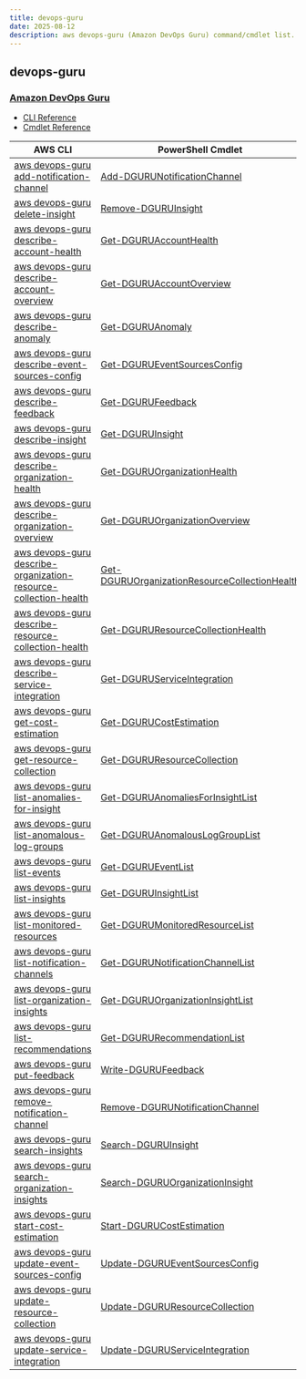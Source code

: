 ```yaml
---
title: devops-guru
date: 2025-08-12
description: aws devops-guru (Amazon DevOps Guru) command/cmdlet list.
---
```


## devops-guru

### [Amazon DevOps Guru](https://aws.amazon.com/devops-guru/)

* [CLI Reference](https://awscli.amazonaws.com/v2/documentation/api/latest/reference/devops-guru/index.html)
* [Cmdlet Reference](https://docs.aws.amazon.com/powershell/latest/reference/items/DevOpsGuru_cmdlets.html)

|AWS CLI|PowerShell Cmdlet|
|----|----|
|[aws devops-guru add-notification-channel](https://awscli.amazonaws.com/v2/documentation/api/latest/reference/devops-guru/add-notification-channel.html)|[Add-DGURUNotificationChannel](https://docs.aws.amazon.com/powershell/latest/reference/items/Add-DGURUNotificationChannel.html)|
|[aws devops-guru delete-insight](https://awscli.amazonaws.com/v2/documentation/api/latest/reference/devops-guru/delete-insight.html)|[Remove-DGURUInsight](https://docs.aws.amazon.com/powershell/latest/reference/items/Remove-DGURUInsight.html)|
|[aws devops-guru describe-account-health](https://awscli.amazonaws.com/v2/documentation/api/latest/reference/devops-guru/describe-account-health.html)|[Get-DGURUAccountHealth](https://docs.aws.amazon.com/powershell/latest/reference/items/Get-DGURUAccountHealth.html)|
|[aws devops-guru describe-account-overview](https://awscli.amazonaws.com/v2/documentation/api/latest/reference/devops-guru/describe-account-overview.html)|[Get-DGURUAccountOverview](https://docs.aws.amazon.com/powershell/latest/reference/items/Get-DGURUAccountOverview.html)|
|[aws devops-guru describe-anomaly](https://awscli.amazonaws.com/v2/documentation/api/latest/reference/devops-guru/describe-anomaly.html)|[Get-DGURUAnomaly](https://docs.aws.amazon.com/powershell/latest/reference/items/Get-DGURUAnomaly.html)|
|[aws devops-guru describe-event-sources-config](https://awscli.amazonaws.com/v2/documentation/api/latest/reference/devops-guru/describe-event-sources-config.html)|[Get-DGURUEventSourcesConfig](https://docs.aws.amazon.com/powershell/latest/reference/items/Get-DGURUEventSourcesConfig.html)|
|[aws devops-guru describe-feedback](https://awscli.amazonaws.com/v2/documentation/api/latest/reference/devops-guru/describe-feedback.html)|[Get-DGURUFeedback](https://docs.aws.amazon.com/powershell/latest/reference/items/Get-DGURUFeedback.html)|
|[aws devops-guru describe-insight](https://awscli.amazonaws.com/v2/documentation/api/latest/reference/devops-guru/describe-insight.html)|[Get-DGURUInsight](https://docs.aws.amazon.com/powershell/latest/reference/items/Get-DGURUInsight.html)|
|[aws devops-guru describe-organization-health](https://awscli.amazonaws.com/v2/documentation/api/latest/reference/devops-guru/describe-organization-health.html)|[Get-DGURUOrganizationHealth](https://docs.aws.amazon.com/powershell/latest/reference/items/Get-DGURUOrganizationHealth.html)|
|[aws devops-guru describe-organization-overview](https://awscli.amazonaws.com/v2/documentation/api/latest/reference/devops-guru/describe-organization-overview.html)|[Get-DGURUOrganizationOverview](https://docs.aws.amazon.com/powershell/latest/reference/items/Get-DGURUOrganizationOverview.html)|
|[aws devops-guru describe-organization-resource-collection-health](https://awscli.amazonaws.com/v2/documentation/api/latest/reference/devops-guru/describe-organization-resource-collection-health.html)|[Get-DGURUOrganizationResourceCollectionHealth](https://docs.aws.amazon.com/powershell/latest/reference/items/Get-DGURUOrganizationResourceCollectionHealth.html)|
|[aws devops-guru describe-resource-collection-health](https://awscli.amazonaws.com/v2/documentation/api/latest/reference/devops-guru/describe-resource-collection-health.html)|[Get-DGURUResourceCollectionHealth](https://docs.aws.amazon.com/powershell/latest/reference/items/Get-DGURUResourceCollectionHealth.html)|
|[aws devops-guru describe-service-integration](https://awscli.amazonaws.com/v2/documentation/api/latest/reference/devops-guru/describe-service-integration.html)|[Get-DGURUServiceIntegration](https://docs.aws.amazon.com/powershell/latest/reference/items/Get-DGURUServiceIntegration.html)|
|[aws devops-guru get-cost-estimation](https://awscli.amazonaws.com/v2/documentation/api/latest/reference/devops-guru/get-cost-estimation.html)|[Get-DGURUCostEstimation](https://docs.aws.amazon.com/powershell/latest/reference/items/Get-DGURUCostEstimation.html)|
|[aws devops-guru get-resource-collection](https://awscli.amazonaws.com/v2/documentation/api/latest/reference/devops-guru/get-resource-collection.html)|[Get-DGURUResourceCollection](https://docs.aws.amazon.com/powershell/latest/reference/items/Get-DGURUResourceCollection.html)|
|[aws devops-guru list-anomalies-for-insight](https://awscli.amazonaws.com/v2/documentation/api/latest/reference/devops-guru/list-anomalies-for-insight.html)|[Get-DGURUAnomaliesForInsightList](https://docs.aws.amazon.com/powershell/latest/reference/items/Get-DGURUAnomaliesForInsightList.html)|
|[aws devops-guru list-anomalous-log-groups](https://awscli.amazonaws.com/v2/documentation/api/latest/reference/devops-guru/list-anomalous-log-groups.html)|[Get-DGURUAnomalousLogGroupList](https://docs.aws.amazon.com/powershell/latest/reference/items/Get-DGURUAnomalousLogGroupList.html)|
|[aws devops-guru list-events](https://awscli.amazonaws.com/v2/documentation/api/latest/reference/devops-guru/list-events.html)|[Get-DGURUEventList](https://docs.aws.amazon.com/powershell/latest/reference/items/Get-DGURUEventList.html)|
|[aws devops-guru list-insights](https://awscli.amazonaws.com/v2/documentation/api/latest/reference/devops-guru/list-insights.html)|[Get-DGURUInsightList](https://docs.aws.amazon.com/powershell/latest/reference/items/Get-DGURUInsightList.html)|
|[aws devops-guru list-monitored-resources](https://awscli.amazonaws.com/v2/documentation/api/latest/reference/devops-guru/list-monitored-resources.html)|[Get-DGURUMonitoredResourceList](https://docs.aws.amazon.com/powershell/latest/reference/items/Get-DGURUMonitoredResourceList.html)|
|[aws devops-guru list-notification-channels](https://awscli.amazonaws.com/v2/documentation/api/latest/reference/devops-guru/list-notification-channels.html)|[Get-DGURUNotificationChannelList](https://docs.aws.amazon.com/powershell/latest/reference/items/Get-DGURUNotificationChannelList.html)|
|[aws devops-guru list-organization-insights](https://awscli.amazonaws.com/v2/documentation/api/latest/reference/devops-guru/list-organization-insights.html)|[Get-DGURUOrganizationInsightList](https://docs.aws.amazon.com/powershell/latest/reference/items/Get-DGURUOrganizationInsightList.html)|
|[aws devops-guru list-recommendations](https://awscli.amazonaws.com/v2/documentation/api/latest/reference/devops-guru/list-recommendations.html)|[Get-DGURURecommendationList](https://docs.aws.amazon.com/powershell/latest/reference/items/Get-DGURURecommendationList.html)|
|[aws devops-guru put-feedback](https://awscli.amazonaws.com/v2/documentation/api/latest/reference/devops-guru/put-feedback.html)|[Write-DGURUFeedback](https://docs.aws.amazon.com/powershell/latest/reference/items/Write-DGURUFeedback.html)|
|[aws devops-guru remove-notification-channel](https://awscli.amazonaws.com/v2/documentation/api/latest/reference/devops-guru/remove-notification-channel.html)|[Remove-DGURUNotificationChannel](https://docs.aws.amazon.com/powershell/latest/reference/items/Remove-DGURUNotificationChannel.html)|
|[aws devops-guru search-insights](https://awscli.amazonaws.com/v2/documentation/api/latest/reference/devops-guru/search-insights.html)|[Search-DGURUInsight](https://docs.aws.amazon.com/powershell/latest/reference/items/Search-DGURUInsight.html)|
|[aws devops-guru search-organization-insights](https://awscli.amazonaws.com/v2/documentation/api/latest/reference/devops-guru/search-organization-insights.html)|[Search-DGURUOrganizationInsight](https://docs.aws.amazon.com/powershell/latest/reference/items/Search-DGURUOrganizationInsight.html)|
|[aws devops-guru start-cost-estimation](https://awscli.amazonaws.com/v2/documentation/api/latest/reference/devops-guru/start-cost-estimation.html)|[Start-DGURUCostEstimation](https://docs.aws.amazon.com/powershell/latest/reference/items/Start-DGURUCostEstimation.html)|
|[aws devops-guru update-event-sources-config](https://awscli.amazonaws.com/v2/documentation/api/latest/reference/devops-guru/update-event-sources-config.html)|[Update-DGURUEventSourcesConfig](https://docs.aws.amazon.com/powershell/latest/reference/items/Update-DGURUEventSourcesConfig.html)|
|[aws devops-guru update-resource-collection](https://awscli.amazonaws.com/v2/documentation/api/latest/reference/devops-guru/update-resource-collection.html)|[Update-DGURUResourceCollection](https://docs.aws.amazon.com/powershell/latest/reference/items/Update-DGURUResourceCollection.html)|
|[aws devops-guru update-service-integration](https://awscli.amazonaws.com/v2/documentation/api/latest/reference/devops-guru/update-service-integration.html)|[Update-DGURUServiceIntegration](https://docs.aws.amazon.com/powershell/latest/reference/items/Update-DGURUServiceIntegration.html)|

